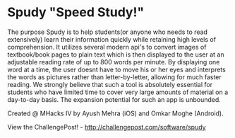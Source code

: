 Spudy "Speed Study!"
=====

The purpose Spudy is to help students(or anyone who needs to read extensively) learn their information quickly while retaining high levels of comprehension. It utilizes several modern api's to convert images of textbook/book pages to plain text which is then displayed to the user at an adjustable reading rate of up to 800 words per minute. By displaying one word at a time, the user doesnt have to move his or her eyes and interprets the words as pictures rather than letter-by-letter, allowing for much faster reading. We strongly believe that such a tool is absolutely essential for students who have limited time to cover very large amounts of material on a day-to-day basis. The expansion potential for such an app is unbounded. 

Created @ MHacks IV by Ayush Mehra (iOS) and Omkar Moghe (Android).

View the ChallengePost! - http://challengepost.com/software/spudy
